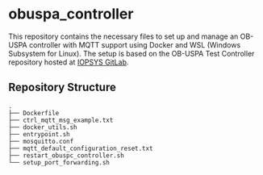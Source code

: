 # obuspa_controller

This repository contains the necessary files to set up and manage an OB-USPA controller with MQTT support using Docker and WSL (Windows Subsystem for Linux). The setup is based on the OB-USPA Test Controller repository hosted at [IOPSYS GitLab](https://dev.iopsys.eu/bbf/obuspa-test-controller/-/tree/devel?ref_type=heads).

## Repository Structure

```plaintext
.
├── Dockerfile
├── ctrl_mqtt_msg_example.txt
├── docker_utils.sh
├── entrypoint.sh
├── mosquitto.conf
├── mqtt_default_configuration_reset.txt
├── restart_obuspc_controller.sh
└── setup_port_forwarding.sh
